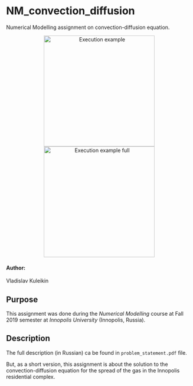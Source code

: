 # NM_convection_diffusion
Numerical Modelling assignment on convection-diffusion equation.

<p align="center">
  <img src="videos/out_300_e7.gif" alt="Execution example" height="300">
  <img src="videos/out_300_e7_full.gif" alt="Execution example full" height="300">
</p>

#### Author:
Vladislav Kuleikin

## Purpose
This assignment was done during the *Numerical Modelling* course at Fall 2019 semester at *Innopolis University* (Innopolis, Russia).

## Description
The full description (in Russian) ca be found in `problem_statement.pdf` file.

But, as a short version, this assignment is about the solution to the convection-diffusion equation for the spread of the gas in the Innopolis residential complex.
